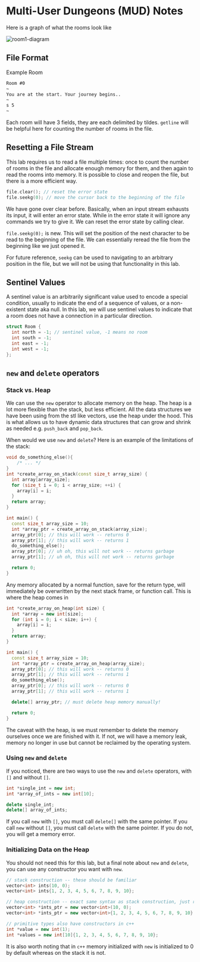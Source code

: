 # Multi-User Dungeons (MUD) Notes

Here is a graph of what the rooms look like

![room1-diagram](@site/static/img/labs/mud.png)

## File Format

Example Room

```txt
Room #0
~
You are at the start. Your journey begins..
~
s 5
~
```

Each room will have 3 fields, they are each delimited by tildes. `getline` will be helpful here for counting the number of rooms in the file.

## Resetting a File Stream

This lab requires us to read a file multiple times: once to count the number of rooms in the file and allocate enough memory for them, and then again to read the rooms into memory. It is possible to close and reopen the file, but there is a more efficient way.

```cpp
file.clear(); // reset the error state
file.seekg(0); // move the cursor back to the beginning of the file
```

We have gone over clear before. Basically, when an input stream exhausts its input, it will enter an error state. While in the error state it will ignore any commands we try to give it. We can reset the error state by calling clear.

`file.seekg(0);` is new. This will set the position of the next character to be read to the beginning of the file. We can essentially reread the file from the beginning like we just opened it.

For future reference, `seekg` can be used to navigating to an arbitrary position in the file, but we will not be using that functionality in this lab.

## Sentinel Values

A sentinel value is an arbitrarily significant value used to encode a special condition, usually to indicate the end of a sequence of values, or a non-existent state aka null. In this lab, we will use sentinel values to indicate that a room does not have a connection in a particular direction.

```cpp
struct Room {
  int north = -1; // sentinel value, -1 means no room
  int south = -1;
  int east = -1;
  int west = -1;
};
```

## `new` and `delete` operators

### Stack vs. Heap

We can use the `new` operator to allocate memory on the heap. The heap is a lot more flexible than the stack, but less efficient. All the data structures we have been using from the stl like vectors, use the heap under the hood. This is what allows us to have dynamic data structures that can grow and shrink as needed e.g. `push_back` and `pop_back`.

When would we use `new` and `delete`? Here is an example of the limitations of the stack:

```cpp
void do_something_else(){
    /* ... */
}
int *create_array_on_stack(const size_t array_size) {
  int array[array_size];
  for (size_t i = 0; i < array_size; ++i) {
    array[i] = i;
  }
  return array;
}

int main() {
  const size_t array_size = 10;
  int *array_ptr = create_array_on_stack(array_size);
  array_ptr[0]; // this will work -- returns 0
  array_ptr[1]; // this will work -- returns 1
  do_something_else();
  array_ptr[0]; // uh oh, this will not work -- returns garbage
  array_ptr[1]; // uh oh, this will not work -- returns garbage

  return 0;
}
```

Any memory allocated by a normal function, save for the return type, will immediately be overwritten by the next stack frame, or function call. This is where the heap comes in

```cpp
int *create_array_on_heap(int size) {
  int *array = new int[size];
  for (int i = 0; i < size; i++) {
    array[i] = i;
  }
  return array;
}

int main() {
  const size_t array_size = 10;
  int *array_ptr = create_array_on_heap(array_size);
  array_ptr[0]; // this will work -- returns 0
  array_ptr[1]; // this will work -- returns 1
  do_something_else();
  array_ptr[0]; // this will work -- returns 0
  array_ptr[1]; // this will work -- returns 1

  delete[] array_ptr; // must delete heap memory manually!

  return 0;
}
```

The caveat with the heap, is we must remember to delete the memory ourselves once we are finished with it. If not, we will have a memory leak, memory no longer in use but cannot be reclaimed by the operating system.

### Using `new` and `delete`

If you noticed, there are two ways to use the `new` and `delete` operators, with `[]` and without `[]`.

```cpp
int *single_int = new int;
int *array_of_ints = new int[10];

delete single_int;
delete[] array_of_ints;
```

If you call `new` with `[]`, you must call `delete[]` with the same pointer. If you call `new` without `[]`, you must call `delete` with the same pointer. If you do not, you will get a memory error.

### Initializing Data on the Heap

You should not need this for this lab, but a final note about `new` and `delete`, you can use any constructor you want with `new`.

```cpp
// stack construction -- these should be familiar
vector<int> ints(10, 0);
vector<int> ints{1, 2, 3, 4, 5, 6, 7, 8, 9, 10};

// heap construction -- exact same syntax as stack construction, just returns a pointer
vector<int> *ints_ptr = new vector<int>(10, 0);
vector<int> *ints_ptr = new vector<int>{1, 2, 3, 4, 5, 6, 7, 8, 9, 10};

// primitive types also have constructors in c++
int *value = new int(1);
int *values = new int[10]{1, 2, 3, 4, 5, 6, 7, 8, 9, 10};
```

It is also worth noting that in `c++` memory initialized with `new` is initialized to 0 by default whereas on the stack it is not.
